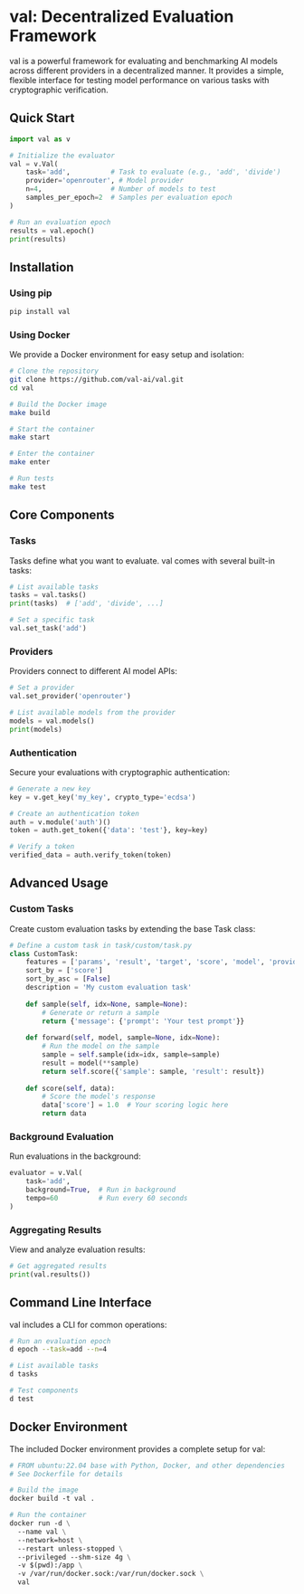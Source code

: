 # val: Decentralized Evaluation Framework

val is a powerful framework for evaluating and benchmarking AI models across different providers in a decentralized manner. It provides a simple, flexible interface for testing model performance on various tasks with cryptographic verification.

## Quick Start

```python
import val as v

# Initialize the evaluator
val = v.Val(
    task='add',          # Task to evaluate (e.g., 'add', 'divide')
    provider='openrouter', # Model provider
    n=4,                 # Number of models to test
    samples_per_epoch=2  # Samples per evaluation epoch
)

# Run an evaluation epoch
results = val.epoch()
print(results)
```

## Installation

### Using pip

```bash
pip install val
```

### Using Docker

We provide a Docker environment for easy setup and isolation:

```bash
# Clone the repository
git clone https://github.com/val-ai/val.git
cd val

# Build the Docker image
make build

# Start the container
make start

# Enter the container
make enter

# Run tests
make test
```

## Core Components

### Tasks

Tasks define what you want to evaluate. val comes with several built-in tasks:

```python
# List available tasks
tasks = val.tasks()
print(tasks)  # ['add', 'divide', ...]

# Set a specific task
val.set_task('add')
```

### Providers

Providers connect to different AI model APIs:

```python
# Set a provider
val.set_provider('openrouter')

# List available models from the provider
models = val.models()
print(models)
```

### Authentication

Secure your evaluations with cryptographic authentication:

```python
# Generate a new key
key = v.get_key('my_key', crypto_type='ecdsa')

# Create an authentication token
auth = v.module('auth')()
token = auth.get_token({'data': 'test'}, key=key)

# Verify a token
verified_data = auth.verify_token(token)
```

## Advanced Usage

### Custom Tasks

Create custom evaluation tasks by extending the base Task class:

```python
# Define a custom task in task/custom/task.py
class CustomTask:
    features = ['params', 'result', 'target', 'score', 'model', 'provider', 'token']
    sort_by = ['score']
    sort_by_asc = [False]
    description = 'My custom evaluation task'
    
    def sample(self, idx=None, sample=None):
        # Generate or return a sample
        return {'message': {'prompt': 'Your test prompt'}}
    
    def forward(self, model, sample=None, idx=None):
        # Run the model on the sample
        sample = self.sample(idx=idx, sample=sample)
        result = model(**sample)
        return self.score({'sample': sample, 'result': result})
    
    def score(self, data):
        # Score the model's response
        data['score'] = 1.0  # Your scoring logic here
        return data
```

### Background Evaluation

Run evaluations in the background:

```python
evaluator = v.Val(
    task='add',
    background=True,  # Run in background
    tempo=60          # Run every 60 seconds
)
```

### Aggregating Results

View and analyze evaluation results:

```python
# Get aggregated results
print(val.results())
```

## Command Line Interface

val includes a CLI for common operations:

```bash
# Run an evaluation epoch
d epoch --task=add --n=4

# List available tasks
d tasks

# Test components
d test
```

## Docker Environment

The included Docker environment provides a complete setup for val:

```dockerfile
# FROM ubuntu:22.04 base with Python, Docker, and other dependencies
# See Dockerfile for details

# Build the image
docker build -t val .

# Run the container
docker run -d \
  --name val \
  --network=host \
  --restart unless-stopped \
  --privileged --shm-size 4g \
  -v $(pwd):/app \
  -v /var/run/docker.sock:/var/run/docker.sock \
  val